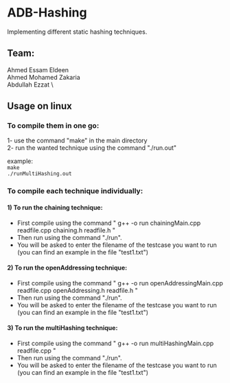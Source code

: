 # ADB-Hashing
Implementing different static hashing techniques.

## Team:
Ahmed Essam Eldeen \
Ahmed Mohamed Zakaria \
Abdullah Ezzat \

## Usage on linux
### To compile them in one go:
1- use the command "make" in the main directory \
2- run the wanted technique using the command "./run<technique-name>.out"

example: \
`make` \
`./runMultiHashing.out`

### To compile each technique individually:
#### 1) To run the chaining technique:
- First compile using the command " g++ -o run chainingMain.cpp readfile.cpp chaining.h readfile.h
"
- Then run using the command "./run".
- You will be asked to enter the filename of the testcase you want to run (you can find an example in the file "test1.txt") 
#### 2) To run the openAddressing technique:
- First compile using the command " g++ -o run openAddressingMain.cpp readfile.cpp openAddressing.h readfile.h
"
- Then run using the command "./run".
- You will be asked to enter the filename of the testcase you want to run (you can find an example in the file "test1.txt") 

#### 3) To run the multiHashing technique:
- First compile using the command " g++ -o run multiHashingMain.cpp readfile.cpp
"
- Then run using the command "./run".
- You will be asked to enter the filename of the testcase you want to run (you can find an example in the file "test1.txt") 
